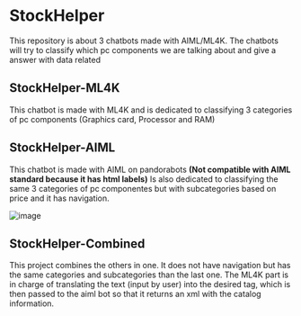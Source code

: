# StockHelper
This repository is about 3 chatbots made with AIML/ML4K.
The chatbots will try to classify which pc components we are talking about and give a answer with data related

## StockHelper-ML4K
This chatbot is made with ML4K and is dedicated to classifying 3 categories of pc components (Graphics card, Processor and RAM)

## StockHelper-AIML
This chatbot is made with AIML on pandorabots **(Not compatible with AIML standard because it has html labels)**
Is also dedicated to classifying the same 3 categories of pc componentes but with subcategories based on price and it has navigation.

![image](https://user-images.githubusercontent.com/60214254/149680219-4e62d869-7436-4b96-923e-6717c4fd57f3.png)

## StockHelper-Combined
This project combines the others in one. It does not have navigation but has the same categories and subcategories than the last one.
The ML4K part is in charge of translating the text (input by user) into the desired tag, which is then passed to the aiml bot so that it returns an xml with the catalog information.

